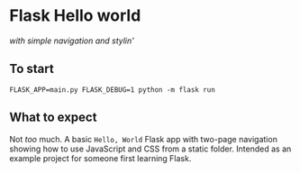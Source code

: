 # Flask Hello world
_with simple navigation and stylin'_

## To start
`FLASK_APP=main.py FLASK_DEBUG=1 python -m flask run`


## What to expect
Not _too_ much. A basic `Hello, World` Flask app with two-page navigation showing how to use JavaScript and CSS from a static folder. Intended as an example project for someone first learning Flask.